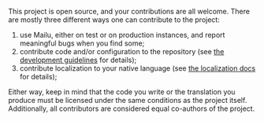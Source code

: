 This project is open source, and your contributions are all welcome. There are mostly three different ways one can contribute to the project:

1. use Mailu, either on test or on production instances, and report meaningful bugs when you find some;
2. contribute code and/or configuration to the repository (see [the development guidelines](https://mailu.io/master/contributors/workflow.html) for details);
3. contribute localization to your native language (see [the localization docs](https://mailu.io/master/contributors/localization.html) for details);

Either way, keep in mind that the code you write or the translation you produce must be licensed under the same conditions as the project itself. Additionally, all contributors are considered equal co-authors of the project.
